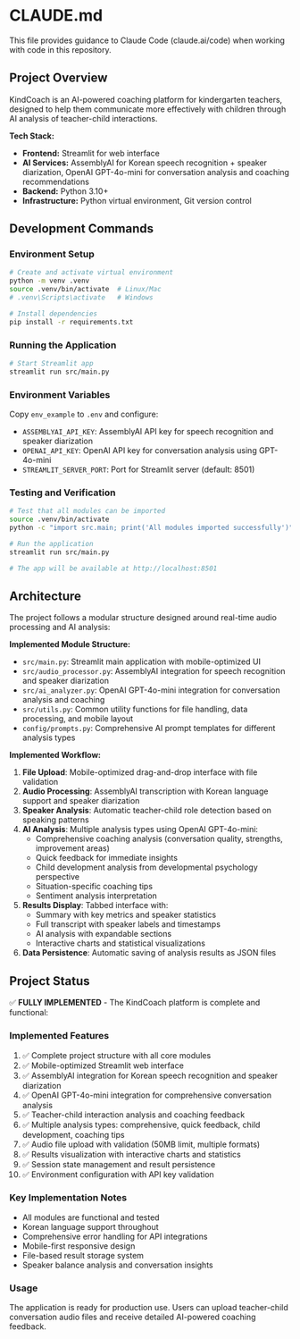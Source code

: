 # CLAUDE.md

This file provides guidance to Claude Code (claude.ai/code) when working with code in this repository.

## Project Overview

KindCoach is an AI-powered coaching platform for kindergarten teachers, designed to help them communicate more effectively with children through AI analysis of teacher-child interactions.

**Tech Stack:**
- **Frontend:** Streamlit for web interface
- **AI Services:** AssemblyAI for Korean speech recognition + speaker diarization, OpenAI GPT-4o-mini for conversation analysis and coaching recommendations
- **Backend:** Python 3.10+
- **Infrastructure:** Python virtual environment, Git version control

## Development Commands

### Environment Setup
```bash
# Create and activate virtual environment
python -m venv .venv
source .venv/bin/activate  # Linux/Mac
# .venv\Scripts\activate   # Windows

# Install dependencies
pip install -r requirements.txt
```

### Running the Application
```bash
# Start Streamlit app
streamlit run src/main.py
```

### Environment Variables
Copy `env_example` to `.env` and configure:
- `ASSEMBLYAI_API_KEY`: AssemblyAI API key for speech recognition and speaker diarization
- `OPENAI_API_KEY`: OpenAI API key for conversation analysis using GPT-4o-mini
- `STREAMLIT_SERVER_PORT`: Port for Streamlit server (default: 8501)

### Testing and Verification
```bash
# Test that all modules can be imported
source .venv/bin/activate
python -c "import src.main; print('All modules imported successfully')"

# Run the application
streamlit run src/main.py

# The app will be available at http://localhost:8501
```

## Architecture

The project follows a modular structure designed around real-time audio processing and AI analysis:

**Implemented Module Structure:**
- `src/main.py`: Streamlit main application with mobile-optimized UI
- `src/audio_processor.py`: AssemblyAI integration for speech recognition and speaker diarization
- `src/ai_analyzer.py`: OpenAI GPT-4o-mini integration for conversation analysis and coaching
- `src/utils.py`: Common utility functions for file handling, data processing, and mobile layout
- `config/prompts.py`: Comprehensive AI prompt templates for different analysis types

**Implemented Workflow:**
1. **File Upload**: Mobile-optimized drag-and-drop interface with file validation
2. **Audio Processing**: AssemblyAI transcription with Korean language support and speaker diarization
3. **Speaker Analysis**: Automatic teacher-child role detection based on speaking patterns
4. **AI Analysis**: Multiple analysis types using OpenAI GPT-4o-mini:
   - Comprehensive coaching analysis (conversation quality, strengths, improvement areas)
   - Quick feedback for immediate insights
   - Child development analysis from developmental psychology perspective
   - Situation-specific coaching tips
   - Sentiment analysis interpretation
5. **Results Display**: Tabbed interface with:
   - Summary with key metrics and speaker statistics
   - Full transcript with speaker labels and timestamps
   - AI analysis with expandable sections
   - Interactive charts and statistical visualizations
6. **Data Persistence**: Automatic saving of analysis results as JSON files

## Project Status

✅ **FULLY IMPLEMENTED** - The KindCoach platform is complete and functional:

### Implemented Features
1. ✅ Complete project structure with all core modules
2. ✅ Mobile-optimized Streamlit web interface
3. ✅ AssemblyAI integration for Korean speech recognition and speaker diarization
4. ✅ OpenAI GPT-4o-mini integration for comprehensive conversation analysis
5. ✅ Teacher-child interaction analysis and coaching feedback
6. ✅ Multiple analysis types: comprehensive, quick feedback, child development, coaching tips
7. ✅ Audio file upload with validation (50MB limit, multiple formats)
8. ✅ Results visualization with interactive charts and statistics
9. ✅ Session state management and result persistence
10. ✅ Environment configuration with API key validation

### Key Implementation Notes
- All modules are functional and tested
- Korean language support throughout
- Comprehensive error handling for API integrations
- Mobile-first responsive design
- File-based result storage system
- Speaker balance analysis and conversation insights

### Usage
The application is ready for production use. Users can upload teacher-child conversation audio files and receive detailed AI-powered coaching feedback.